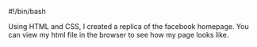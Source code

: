 #!/bin/bash

Using HTML and CSS, I created a replica of the facebook homepage.
You can view my html file in the browser to see how my page looks like. 
